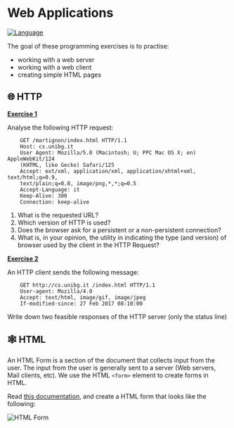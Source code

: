 # Web Applications

[![Language](https://img.shields.io/badge/language-HTML-E54B20.svg?style=for-the-badge)][1]

The goal of these programming exercises is to practise:
- working with a web server
- working with a web client
- creating simple HTML pages

## :globe_with_meridians: HTTP

**<ins>Exercise 1</ins>**

Analyse the following HTTP request:

```
    GET /martignon/index.html HTTP/1.1
    Host: cs.unibg.it
    User Agent: Mozilla/5.0 (Macintosh; U; PPC Mac OS X; en) AppleWebKit/124
    (KHTML, like Gecko) Safari/125
    Accept: ext/xml, application/xml, application/xhtml+xml, text/html;q=0.9,
    text/plain;q=0.8, image/png,*,*;q=0.5
    Accept-Language: it
    Keep-Alive: 300
    Connection: keep-alive
```

1. What is the requested URL?
2. Which version of HTTP is used?
3. Does the browser ask for a persistent or a non-persistent connection?
4. What is, in your opinion, the utility in indicating the type (and version) of browser used by
the client in the HTTP Request?

**<ins>Exercise 2</ins>**

An HTTP client sends the following message:

```
    GET http://cs.unibg.it /index.html HTTP/1.1
    User-agent: Mozilla/4.0
    Accept: text/html, image/gif, image/jpeg
    If-modified-since: 27 Feb 2017 08:10:00
```

Write down two feasible responses of the HTTP server (only the status line)

## :spider_web: HTML

An HTML Form is a section of the document that collects input from the user. The input from the user is generally sent to a server (Web servers, Mail clients, etc). We use the HTML `<form>` element to create forms in HTML.

Read [this documentation][2], and create a HTML form that looks like the following:

![HTML Form](./html-form.png)





[1]: https://developer.mozilla.org/en-US/docs/Web/HTML
[2]: https://developer.mozilla.org/en-US/docs/Learn/Forms/HTML5_input_types